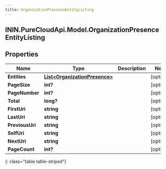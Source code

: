 ```yaml
---
title: OrganizationPresenceEntityListing
---
```

## ININ.PureCloudApi.Model.OrganizationPresenceEntityListing

## Properties

|Name | Type | Description | Notes|
|------------ | ------------- | ------------- | -------------|
| **Entities** | [**List&lt;OrganizationPresence&gt;**](OrganizationPresence.html) |  | [optional] |
| **PageSize** | **int?** |  | [optional] |
| **PageNumber** | **int?** |  | [optional] |
| **Total** | **long?** |  | [optional] |
| **FirstUri** | **string** |  | [optional] |
| **LastUri** | **string** |  | [optional] |
| **PreviousUri** | **string** |  | [optional] |
| **SelfUri** | **string** |  | [optional] |
| **NextUri** | **string** |  | [optional] |
| **PageCount** | **int?** |  | [optional] |
{: class="table table-striped"}


